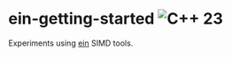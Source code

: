 # ein-getting-started ![C++ 23](https://img.shields.io/badge/c%2B%2B-23-blue)

Experiments using [ein](https://github.com/ekmett/ein) SIMD tools.
